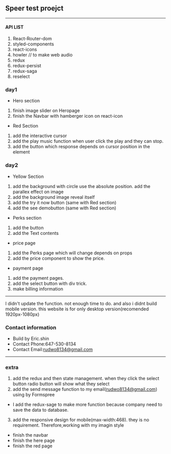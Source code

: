 ## Speer test proejct
------------------------

#### API LIST
  1. React-Router-dom
  2. styled-components
  3. react-icons
  4. howler // to make web audio 
  5. redux
  6. redux-persist
  7. redux-saga
  8. reselect


### day1
  - Hero section
  1. finish image slider on Heropage
  2. finish the Navbar with hamberger icon on react-icon
   
  - Red Section
  1. add the interactive cursor
  2. add the play music function when user click the play and they can stop.
  3. add the button which response depends on cursor position in the element
### day2
  - Yellow Section
  1. add the background with circle use the absolute position. add the parallex effect on image
  2. add the background image reveal itself
  3. add the try it now button (same with Red section)
  4. add the see demobutton (same with Red section)
   
  - Perks section
  1. add the button
  2. add the Text contents
   
  - price page
  1. add the Perks page which will change depends on props
  2. add the price component to show the price.
  
  - payment page
  1. add the payment pages. 
  2. add the select button with div trick.
  3. make billing information
  ----------------------------
  I didn't update the function. not enough time to do.
  and also i didnt build mobile version. this website is for only desktop version(recomended 1920px-1080px)

### Contact information
 -  Build by Eric.shin
 -  Contact Phone:647-530-8134 
 -  Contact Email:rudwo8134@gmail.com



--------------------------
### extra
 1. add the redux and then state management. when they click the select button radio button will show what they select
 2. add the send message function to my email(rudwo8134@gmail.com) using by Formspree
 - I add the redux-sage to make more function because company need to save the data to database.

 3. add the responsive design for mobile(max-width:468). they is no requirement. Therefore,working with my imagin style
 - finish the navbar
 - finish the here page 
 - finish the red page